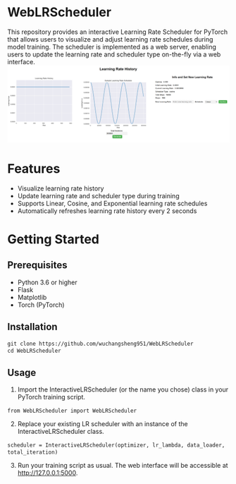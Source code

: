 # WebLRScheduler

This repository provides an interactive Learning Rate Scheduler for PyTorch that allows users to visualize and adjust learning rate schedules during model training. The scheduler is implemented as a web server, enabling users to update the learning rate and scheduler type on-the-fly via a web interface. ![example](./image/example.png)

# Features
- Visualize learning rate history
- Update learning rate and scheduler type during training
- Supports Linear, Cosine, and Exponential learning rate schedules
- Automatically refreshes learning rate history every 2 seconds

# Getting Started


## Prerequisites

- Python 3.6 or higher
- Flask
- Matplotlib
- Torch (PyTorch)

## Installation

```
git clone https://github.com/wuchangsheng951/WebLRScheduler
cd WebLRScheduler
```

## Usage

1. Import the InteractiveLRScheduler (or the name you chose) class in your PyTorch training script.
```
from WebLRScheduler import WebLRScheduler
```
2. Replace your existing LR scheduler with an instance of the InteractiveLRScheduler class.
```
scheduler = InteractiveLRScheduler(optimizer, lr_lambda, data_loader, total_iteration)
```
3. Run your training script as usual. The web interface will be accessible at http://127.0.0.1:5000.
